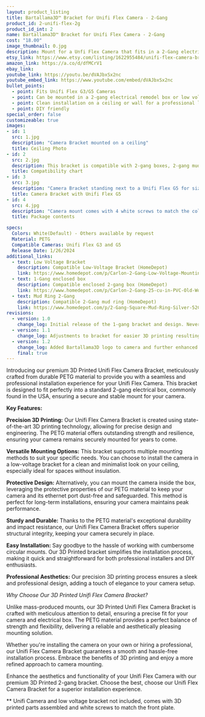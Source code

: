 ```yaml
---
layout: product_listing
title: Bartallama3D™ Bracket for Unifi Flex Camera - 2-Gang
product_id: 2-unifi-flex-2g
product_id_int: 2
name: Bartallama3D™ Bracket for Unifi Flex Camera - 2-Gang
cost: "18.00"
image_thumbnail: 0.jpg
description: Mount for a Unfi Flex Camera that fits in a 2-Gang electrical enclosure
etsy_link: https://www.etsy.com/listing/1622955484/unifi-flex-camera-bracket-2-gang
amazon_link: https://a.co/d/dfMCrV1
ebay_link: 
youtube_link: https://youtu.be/dVAJbxSx2nc
youtube_embed_link: https://www.youtube.com/embed/dVAJbxSx2nc
bullet_points:
  - point: Fits Unifi Flex G3/G5 Cameras
  - point: Can be mounted in a 2-gang electrical remodel box or low voltage bracket
  - point: Clean installation on a ceiling or wall for a professional look
  - point: DIY friendly
special_order: false
customizeable: true
images:
- id: 1
  src: 1.jpg
  description: "Camera Bracket mounted on a ceiling"
  title: Ceiling Photo
- id: 2
  src: 2.jpg
  description: This bracket is compatible with 2-gang boxes, 2-gang mudrings, and 2-gang low voltage brackets. It is not compatible with 1-gang boxes, 1-gang low-voltage brackets, round boxes, or 1-gang metal mud rings
  title: Compatibility chart
- id: 3
  src: 3.jpg
  description: "Camera Bracket standing next to a Unifi Flex G5 for size comparison"
  title: Camera Bracket with Unifi Flex G5
- id: 4
  src: 4.jpg
  description: "Camera mount comes with 4 white screws to match the color of the bracket along with an installation hex wrench"
  title: Package contents

specs:
  Colors: White(Default) - Others available by request 
  Material: PETG
  Compatible Cameras: Unifi Flex G3 and G5
  Release Date: 1/26/2024
additional_links:
  - text: Low Voltage Bracket
    description: Compatible Low-Voltage Bracket (HomeDepot)
    link: https://www.homedepot.com/p/Carlon-2-Gang-Low-Voltage-Mounting-Bracket-SC200RR/202077405
  - text: 1-Gang enclosed box
    description: Compatible enclosed 2-gang box (HomeDepot)
    link: https://www.homedepot.com/p/Carlon-2-Gang-25-cu-in-PVC-Old-Work-Electrical-Switch-and-Outlet-Box-B225R-UPC/100404169
  - text: Mud Ring 2-Gang
    description: Compatible 2-Gang mud ring (HomeDepot)
    link: https://www.homedepot.com/p/2-Gang-Square-Mud-Ring-Silver-52C17-25R/202590477
revisions:
  - version: 1.0
    change_log: Initial release of the 1-gang bracket and design. Never sold.
  - version: 1.1
    change_log: Adjustments to bracket for easier 3D printing resulting in less waste. Never sold.
  - version: 1.2
    change_log: Added Bartallama3D logo to camera and further enhanced printing. Camera bracket now comes in 1 and 2 packs and is packed in cardboard boxes with all required parts.
    final: true
---
```


Introducing our premium 3D Printed Unifi Flex Camera Bracket, meticulously crafted from durable PETG material to provide you with a seamless and professional installation experience for your Unifi Flex Camera. This bracket is designed to fit perfectly into a standard 2-gang electrical box, commonly found in the USA, ensuring a secure and stable mount for your camera.

**Key Features:**

**Precision 3D Printing:** Our Unifi Flex Camera Bracket is created using state-of-the-art 3D printing technology, allowing for precise design and engineering. The PETG material offers outstanding strength and resilience, ensuring your camera remains securely mounted for years to come.

**Versatile Mounting Options:** This bracket supports multiple mounting methods to suit your specific needs. You can choose to install the camera in a low-voltage bracket for a clean and minimalist look on your ceiling, especially ideal for spaces without insulation.

**Protective Design:** Alternatively, you can mount the camera inside the box, leveraging the protective properties of our PETG material to keep your camera and its ethernet port dust-free and safeguarded. This method is perfect for long-term installations, ensuring your camera maintains peak performance.

**Sturdy and Durable:** Thanks to the PETG material's exceptional durability and impact resistance, our Unifi Flex Camera Bracket offers superior structural integrity, keeping your camera securely in place.

**Easy Installation:** Say goodbye to the hassle of working with cumbersome circular mounts. Our 3D Printed bracket simplifies the installation process, making it quick and straightforward for both professional installers and DIY enthusiasts.

**Professional Aesthetics:** Our precision 3D printing process ensures a sleek and professional design, adding a touch of elegance to your camera setup.

*Why Choose Our 3D Printed Unifi Flex Camera Bracket?*

Unlike mass-produced mounts, our 3D Printed Unifi Flex Camera Bracket is crafted with meticulous attention to detail, ensuring a precise fit for your camera and electrical box. The PETG material provides a perfect balance of strength and flexibility, delivering a reliable and aesthetically pleasing mounting solution.

Whether you're installing the camera on your own or hiring a professional, our Unifi Flex Camera Bracket guarantees a smooth and hassle-free installation process. Embrace the benefits of 3D printing and enjoy a more refined approach to camera mounting.

Enhance the aesthetics and functionality of your Unifi Flex Camera with our premium 3D Printed 2-gang bracket. Choose the best, choose our Unifi Flex Camera Bracket for a superior installation experience.

** Unifi Camera and low voltage bracket not included, comes with 3D printed parts assembled and white screws to match the front plate.
